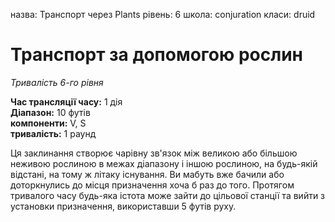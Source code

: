 назва: Транспорт через Plants рівень: 6 школа: conjuration класи: druid

# Транспорт за допомогою рослин
_Тривалість 6-го рівня_

**Час трансляції часу:** 1 дія    
**Діапазон:** 10 футів    
**компоненти:** V, S    
**тривалість:** 1 раунд

Ця заклинання створює чарівну зв'язок між великою або більшою неживою рослиною в межах діапазону і іншою рослиною, на будь-якій відстані, на тому ж літаку існування. Ви мабуть вже бачили або доторкнулись до місця призначення хоча б раз до того. Протягом тривалого часу будь-яка істота може зайти до цільової станції та вийти з установки призначення, використавши 5 футів руху. 